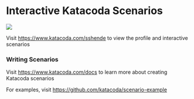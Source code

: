 # Interactive Katacoda Scenarios

[![](http://shields.katacoda.com/katacoda/sshende/count.svg)](https://www.katacoda.com/sshende "Get your profile on Katacoda.com")

Visit https://www.katacoda.com/sshende to view the profile and interactive scenarios

### Writing Scenarios
Visit https://www.katacoda.com/docs to learn more about creating Katacoda scenarios

For examples, visit https://github.com/katacoda/scenario-example
